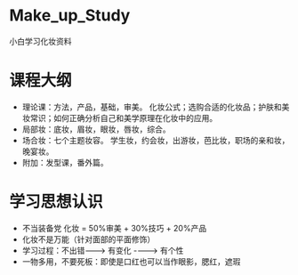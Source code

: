 # Make_up_Study
小白学习化妆资料

# 课程大纲

- 理论课：方法，产品，基础，审美。
  化妆公式；选购合适的化妆品；护肤和美妆常识；如何正确分析自己和美学原理在化妆中的应用。
- 局部妆：底妆，眉妆，眼妆，唇妆，综合。
- 场合妆：七个主题妆容。
  学生妆，约会妆，出游妆，芭比妆，职场的亲和妆，晚宴妆。
- 附加：发型课，番外篇。

# 学习思想认识

- 不当装备党
  化妆 = 50%审美 + 30%技巧 + 20%产品
- 化妆不是万能（针对面部的平面修饰）
- 学习过程：不出错---> 有变化 ----> 有个性
- 一物多用，不要死板：即使是口红也可以当作眼影，腮红，遮瑕
